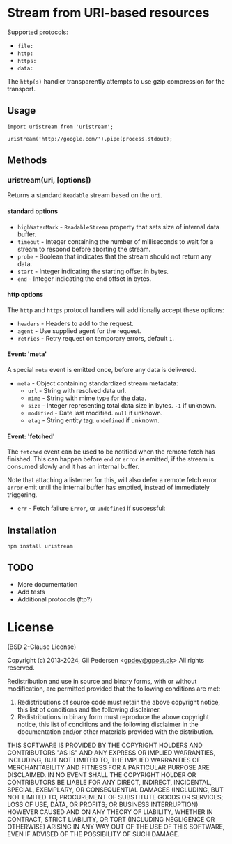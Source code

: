 # Stream from URI-based resources

Supported protocols:

* `file:`
* `http:`
* `https:`
* `data:`

The `http(s)` handler transparently attempts to use gzip compression for the transport.

## Usage

    import uristream from 'uristream';

    uristream('http://google.com/').pipe(process.stdout);

## Methods

### uristream(uri, [options])

Returns a standard `Readable` stream based on the `uri`.

#### standard options

* `highWaterMark` - `ReadableStream` property that sets size of internal data buffer.
* `timeout` - Integer containing the number of milliseconds to wait for a stream to respond before aborting the stream.
* `probe` - Boolean that indicates that the stream should not return any data.
* `start` - Integer indicating the starting offset in bytes.
* `end` - Integer indicating the end offset in bytes.

#### http options

The `http` and `https` protocol handlers will additionally accept these options:

* `headers` - Headers to add to the request.
* `agent` - Use supplied agent for the request.
* `retries` - Retry request on temporary errors, default `1`.

#### Event: 'meta'

A special `meta` event is emitted once, before any data is delivered.

* `meta` - Object containing standardized stream metadata:
  + `url` - String with resolved data url.
  + `mime` - String with mime type for the data.
  + `size` - Integer representing total data size in bytes. `-1` if unknown.
  + `modified` - Date last modified. `null` if unknown.
  + `etag` - String entity tag. `undefined` if unknown.

#### Event: 'fetched'

The `fetched` event can be used to be notified when the remote fetch has finished.
This can happen before `end` or `error` is emitted, if the stream is consumed slowly and it has an internal buffer.

Note that attaching a listerner for this, will also defer a remote fetch error `error` emit until the internal buffer
has emptied, instead of immediately triggering.

* `err` - Fetch failure `Error`, or `undefined` if successful:

## Installation

    npm install uristream

## TODO

* More documentation
* Add tests
* Additional protocols (ftp?)

# License

(BSD 2-Clause License)

Copyright (c) 2013-2024, Gil Pedersen &lt;gpdev@gpost.dk&gt;
All rights reserved.

Redistribution and use in source and binary forms, with or without modification, are permitted provided that the following conditions are met: 

1. Redistributions of source code must retain the above copyright notice, this list of conditions and the following disclaimer. 
2. Redistributions in binary form must reproduce the above copyright notice, this list of conditions and the following disclaimer in the documentation and/or other materials provided with the distribution. 

THIS SOFTWARE IS PROVIDED BY THE COPYRIGHT HOLDERS AND CONTRIBUTORS "AS IS" AND ANY EXPRESS OR IMPLIED WARRANTIES, INCLUDING, BUT NOT LIMITED TO, THE IMPLIED WARRANTIES OF MERCHANTABILITY AND FITNESS FOR A PARTICULAR PURPOSE ARE DISCLAIMED. IN NO EVENT SHALL THE COPYRIGHT HOLDER OR CONTRIBUTORS BE LIABLE FOR ANY DIRECT, INDIRECT, INCIDENTAL, SPECIAL, EXEMPLARY, OR CONSEQUENTIAL DAMAGES (INCLUDING, BUT NOT LIMITED TO, PROCUREMENT OF SUBSTITUTE GOODS OR SERVICES; LOSS OF USE, DATA, OR PROFITS; OR BUSINESS INTERRUPTION) HOWEVER CAUSED AND ON ANY THEORY OF LIABILITY, WHETHER IN CONTRACT, STRICT LIABILITY, OR TORT (INCLUDING NEGLIGENCE OR OTHERWISE) ARISING IN ANY WAY OUT OF THE USE OF THIS SOFTWARE, EVEN IF ADVISED OF THE POSSIBILITY OF SUCH DAMAGE.
